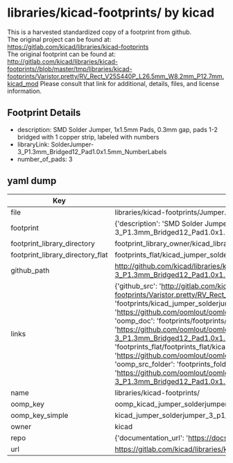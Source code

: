 # libraries/kicad-footprints/ by kicad  
This is a harvested standardized copy of a footprint from github.  
The original project can be found at:  
https://gitlab.com/kicad/libraries/kicad-footprints  
The original footprint can be found at:
http://gitlab.com/kicad/libraries/kicad-footprints//blob/master/tmp/libraries/kicad-footprints/Varistor.pretty/RV_Rect_V25S440P_L26.5mm_W8.2mm_P12.7mm.kicad_mod
Please consult that link for additional, details, files, and license information.  
## Footprint Details
* description: SMD Solder Jumper, 1x1.5mm Pads, 0.3mm gap, pads 1-2 bridged with 1 copper strip, labeled with numbers  
* libraryLink: SolderJumper-3_P1.3mm_Bridged12_Pad1.0x1.5mm_NumberLabels  
* number_of_pads: 3  
## yaml dump  
| Key | Value |  
| --- | --- |  
| file | libraries/kicad-footprints/Jumper.pretty/SolderJumper-3_P1.3mm_Bridged12_Pad1.0x1.5mm_NumberLabels.kicad_mod |  
| footprint | {'description': 'SMD Solder Jumper, 1x1.5mm Pads, 0.3mm gap, pads 1-2 bridged with 1 copper strip, labeled with numbers', 'libraryLink': 'SolderJumper-3_P1.3mm_Bridged12_Pad1.0x1.5mm_NumberLabels', 'number_of_pads': 3} |  
| footprint_library_directory | footprint_library_owner/kicad_libraries/kicad-footprints/ |  
| footprint_library_directory_flat | footprints_flat/kicad_jumper_solderjumper_3_p1_3mm_bridged12_pad1_0x1_5mm_numberlabels/working |  
| github_path | http://github.com/kicad/libraries/kicad-footprints//blob/master/tmp/libraries/kicad-footprints/Jumper.pretty/SolderJumper-3_P1.3mm_Bridged12_Pad1.0x1.5mm_NumberLabels.kicad_mod |  
| links | {'github_src': 'http://gitlab.com/kicad/libraries/kicad-footprints//blob/master/tmp/libraries/kicad-footprints/Varistor.pretty/RV_Rect_V25S440P_L26.5mm_W8.2mm_P12.7mm.kicad_mod', 'github_src_repo': 'https://gitlab.com/kicad/libraries/kicad-footprints', 'oomp_bot': 'footprints/kicad_jumper_solderjumper_3_p1_3mm_bridged12_pad1_0x1_5mm_numberlabels/working', 'oomp_bot_github': 'https://github.com/oomlout/oomlout_oomp_footprint_bot/tree/main/footprints/kicad_jumper_solderjumper_3_p1_3mm_bridged12_pad1_0x1_5mm_numberlabels/working', 'oomp_doc': 'footprints/footprints/kicad/Jumper/SolderJumper-3_P1.3mm_Bridged12_Pad1.0x1.5mm_NumberLabels/working/', 'oomp_doc_github': 'https://github.com/oomlout/oomlout_oomp_footprint_doc/tree/main/footprints/footprints/kicad/Jumper/SolderJumper-3_P1.3mm_Bridged12_Pad1.0x1.5mm_NumberLabels/working', 'oomp_src_flat': 'footprints_flat/footprints_flat/kicad_jumper_solderjumper_3_p1_3mm_bridged12_pad1_0x1_5mm_numberlabels/working', 'oomp_src_flat_github': 'https://github.com/oomlout/oomlout_oomp_footprint_src/tree/main/footprints_flat/kicad_jumper_solderjumper_3_p1_3mm_bridged12_pad1_0x1_5mm_numberlabels/working', 'oomp_src_folder': 'footprints_folder/footprints_folder/kicad/Jumper/SolderJumper-3_P1.3mm_Bridged12_Pad1.0x1.5mm_NumberLabels/working', 'oomp_src_folder_github': 'https://github.com/oomlout/oomlout_oomp_footprint_src/tree/main/footprints_folder/kicad/Jumper/SolderJumper-3_P1.3mm_Bridged12_Pad1.0x1.5mm_NumberLabels/working'} |  
| name | libraries/kicad-footprints/ |  
| oomp_key | oomp_kicad_jumper_solderjumper_3_p1_3mm_bridged12_pad1_0x1_5mm_numberlabels |  
| oomp_key_simple | kicad_jumper_solderjumper_3_p1_3mm_bridged12_pad1_0x1_5mm_numberlabels |  
| owner | kicad |  
| repo | {'documentation_url': 'https://docs.github.com/rest/repos/repos#get-a-repository', 'message': 'Not Found'} |  
| url | https://gitlab.com/kicad/libraries/kicad-footprints |  

